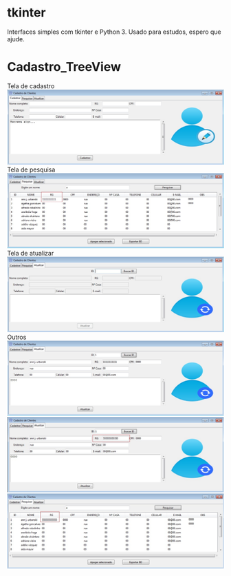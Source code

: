 # tkinter
Interfaces simples com tkinter e Python 3.
Usado para estudos, espero que ajude.

# Cadastro_TreeView
Tela de cadastro
![Alt Text](https://github.com/JonathanGalk/tkinter/blob/master/imagens/01.jpg)
Tela de pesquisa
![Alt Text](https://github.com/JonathanGalk/tkinter/blob/master/imagens/02.jpg)
Tela de atualizar
![Alt Text](https://github.com/JonathanGalk/tkinter/blob/master/imagens/03.jpg)
Outros
![Alt Text](https://github.com/JonathanGalk/tkinter/blob/master/imagens/04.jpg)
![Alt Text](https://github.com/JonathanGalk/tkinter/blob/master/imagens/05.jpg)
![Alt Text](https://github.com/JonathanGalk/tkinter/blob/master/imagens/06.jpg)

